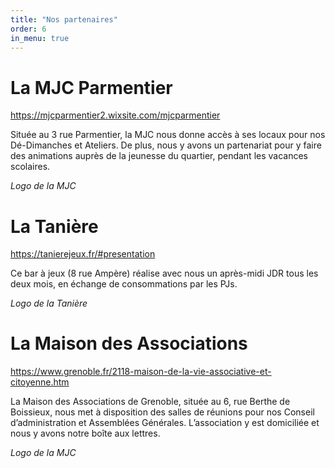 ```yaml
---
title: "Nos partenaires"
order: 6
in_menu: true
---
```

# La MJC Parmentier 
https://mjcparmentier2.wixsite.com/mjcparmentier

Située au 3 rue Parmentier, la MJC nous donne accès à ses locaux pour nos Dé-Dimanches et Ateliers. De plus, nous y avons un partenariat pour y faire des animations auprès de la jeunesse du quartier, pendant les vacances scolaires.

*Logo de la MJC*

# La Tanière
https://tanierejeux.fr/#presentation

Ce bar à jeux (8 rue Ampère) réalise avec nous un après-midi JDR tous les deux mois, en échange de consommations par les PJs.

*Logo de la Tanière*

# La Maison des Associations 
https://www.grenoble.fr/2118-maison-de-la-vie-associative-et-citoyenne.htm

La Maison des Associations de Grenoble, située au 6, rue Berthe de Boissieux, nous met à disposition des salles de réunions pour nos Conseil d’administration et Assemblées Générales. L’association y est domiciliée et nous y avons notre boîte aux lettres. 

*Logo de la MJC* 